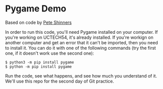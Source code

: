 # Pygame Demo

Based on code by [Pete Shinners](https://www.pygame.org/docs/tut/PygameIntro.html)

In order to run this code, you'll need Pygame installed on your computer. If you're working on UCTECH54, it's already installed. If you're workign on another computer and get an error that it can't be imported, then you need to install it. You can do it with one of the following commands (try the first one, if it doesn't work use the second one):

```
$ python3 -m pip install pygame
$ python -m pip install pygame
```

Run the code, see what happens, and see how much you understand of it. We'll use this repo for the second day of Git practice.
